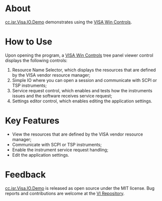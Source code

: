 # About

[cc.isr.Visa.IO.Demo] demonstrates using the [VISA Win Controls].

# How to Use

Upon opening the program, a [VISA Win Controls] tree panel viewer control displays the following controls:
1. Resource Name Selector, which displays the resources that are defined by the VISA vendor resource manager;
1. Simple IO where you can open a session and communicate with SCPI or TSP instruments;
1. Service request control, which enables and tests how the instruments issues and the software receives service request;
1. Settings editor control, which enables editing the application settings.

# Key Features

* View the resources that are defined by the VISA vendor resource manager;
* Communicate with SCPI or TSP instruments;
* Enable the instrument service request handling;
* Edit the application settings. 

# Feedback

[cc.isr.Visa.IO.Demo] is released as open source under the MIT license.
Bug reports and contributions are welcome at the [VI Repository].

[VI Repository]: https://www.github.com/atecoder/ds.vi.ivi
[cc.isr.Visa.IO.Demo]: https://github.com/atecoder/dn.vi.ivi/src/visa/visa.io.demo
[VISA Win Controls]: https://github.com/atecoder/dn.vi.ivi/src/visa/visa.win.controls
